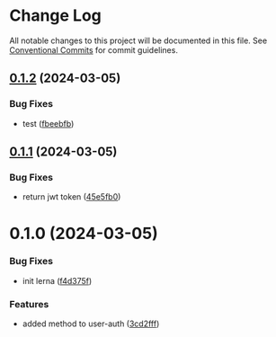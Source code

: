 # Change Log

All notable changes to this project will be documented in this file.
See [Conventional Commits](https://conventionalcommits.org) for commit guidelines.

## [0.1.2](https://github.com/Iustin-Burlacu/init-lerna/compare/v0.1.1...v0.1.2) (2024-03-05)


### Bug Fixes

* test ([fbeebfb](https://github.com/Iustin-Burlacu/init-lerna/commit/fbeebfb88acd6a63623152421330f56ebdeefc0f))





## [0.1.1](https://github.com/Iustin-Burlacu/init-lerna/compare/v0.1.0...v0.1.1) (2024-03-05)


### Bug Fixes

* return jwt token ([45e5fb0](https://github.com/Iustin-Burlacu/init-lerna/commit/45e5fb0625d05a166b606a4ba2450375b13cf3a0))





# 0.1.0 (2024-03-05)


### Bug Fixes

* init lerna ([f4d375f](https://github.com/Iustin-Burlacu/init-lerna/commit/f4d375fe1e2f821baee883937bcc8ab0403e7a54))


### Features

* added method to user-auth ([3cd2fff](https://github.com/Iustin-Burlacu/init-lerna/commit/3cd2fff0ef4ab36f67a46887729fdbcd161263c0))
